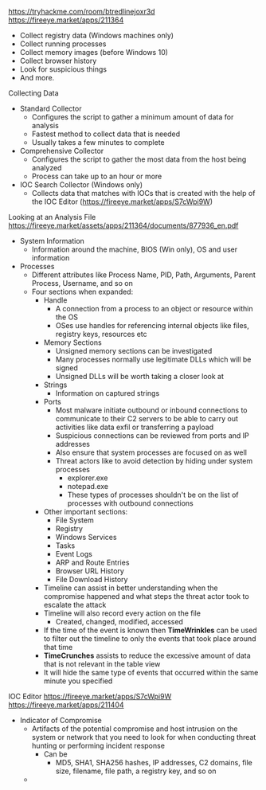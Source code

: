 https://tryhackme.com/room/btredlinejoxr3d
https://fireeye.market/apps/211364

- Collect registry data (Windows machines only)
- Collect running processes
- Collect memory images (before Windows 10)
- Collect browser history
- Look for suspicious things
- And more.

Collecting Data
- Standard Collector
	- Configures the script to gather a minimum amount of data for analysis
	- Fastest method to collect data that is needed
	- Usually takes a few minutes to complete
- Comprehensive Collector
	- Configures the script to gather the most data from the host being analyzed
	- Process can take up to an hour or more
- IOC Search Collector (Windows only)
	- Collects data that matches with IOCs that is created with the help of the IOC Editor (https://fireeye.market/apps/S7cWpi9W)

Looking at an Analysis File
https://fireeye.market/assets/apps/211364/documents/877936_en.pdf
- System Information
	- Information around the machine, BIOS (Win only), OS and user information
- Processes
	- Different attributes like Process Name, PID, Path, Arguments, Parent Process, Username, and so on
	- Four sections when expanded:
		- Handle
			- A connection from a process to an object or resource within the OS
			- OSes use handles for referencing internal objects like files, registry keys, resources etc
		- Memory Sections
			- Unsigned memory sections can be investigated
			- Many processes normally use legitimate DLLs which will be signed
			- Unsigned DLLs will be worth taking a closer look at
		- Strings
			- Information on captured strings
		- Ports
			- Most malware initiate outbound or inbound connections to communicate to their C2 servers to be able to carry out activities like data exfil or transferring a payload
			- Suspicious connections can be reviewed from ports and IP addresses
			- Also ensure that system processes are focused on as well
			- Threat actors like to avoid detection by hiding under system processes
				- explorer.exe
				- notepad.exe
				- These types of processes shouldn't be on the list of processes with outbound connections
		- Other important sections:
			- File System
			- Registry
			- Windows Services
			- Tasks
			- Event Logs
			- ARP and Route Entries
			- Browser URL History
			- File Download History
		- Timeline can assist in better understanding when the compromise happened and what steps the threat actor took to escalate the attack
		- Timeline will also record every action on the file
			- Created, changed, modified, accessed
		- If the time of the event is known then **TimeWrinkles** can be used to filter out the timeline to only the events that took place around that time
		- **TimeCrunches** assists to reduce the excessive amount of data that is not relevant in the table view
		- It will hide the same type of events that occurred within the same minute you specified 

IOC Editor
https://fireeye.market/apps/S7cWpi9W
https://fireeye.market/apps/211404
- Indicator of Compromise
	- Artifacts of the potential compromise and host intrusion on the system or network that you need to look for when conducting threat hunting or performing incident response
		- Can be 
			- MD5, SHA1, SHA256 hashes, IP addresses, C2 domains, file size, filename, file path, a registry key, and so on
	- 